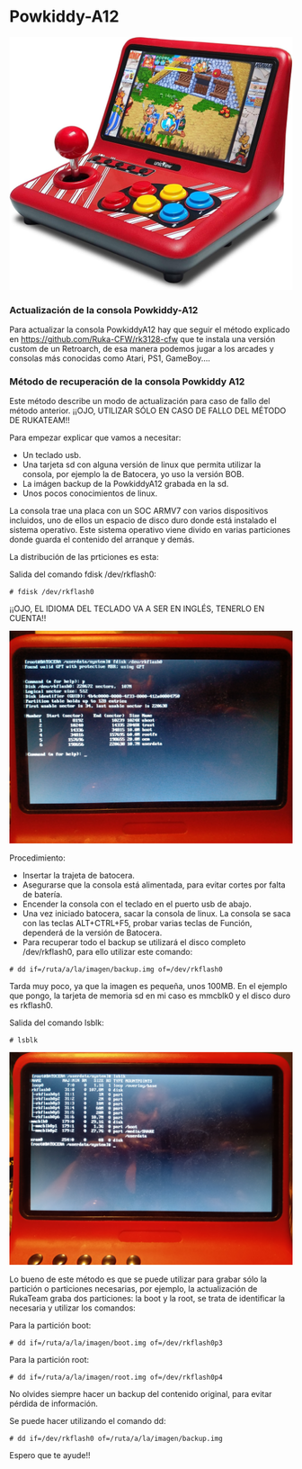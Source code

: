 # Powkiddy-A12

![PowkiddyA12](img/71HFw+C6xkL._AC_SL1500_.jpg)
### Actualización de la consola Powkiddy-A12

Para actualizar la consola PowkiddyA12 hay que seguir el método explicado en
<https://github.com/Ruka-CFW/rk3128-cfw> que te instala una versión custom de un Retroarch, de esa manera podemos jugar a los arcades y consolas más conocidas como Atari, PS1, GameBoy....
### Método de recuperación de la consola Powkiddy A12

Este método describe un modo de actualización para caso de fallo del método anterior. ¡¡OJO, UTILIZAR SÓLO EN CASO DE FALLO DEL MÉTODO DE RUKATEAM!!

Para empezar explicar que vamos a necesitar:

+ Un teclado usb.
+ Una tarjeta sd con alguna versión de linux que permita utilizar la consola, por ejemplo la de Batocera, yo uso la versión BOB.
+ La imágen backup de la PowkiddyA12 grabada en la sd.
+ Unos pocos conocimientos de linux.

La consola trae una placa con un SOC ARMV7 con varios dispositivos incluidos, uno de ellos un espacio de disco duro donde está instalado el sistema operativo.
Este sistema operativo viene divido en varias particiones donde guarda el contenido del arranque y demás.

La distribución de las prticiones es esta: 

Salida del comando fdisk /dev/rkflash0:

~~~
# fdisk /dev/rkflash0
~~~

¡¡OJO, EL IDIOMA DEL TECLADO VA A SER EN INGLÉS, TENERLO EN CUENTA!!

![Particiones](img/IMG_20230725_223931321.jpg)

Procedimiento: 

+ Insertar la trajeta de batocera.
+ Asegurarse que la consola está alimentada, para evitar cortes por falta de batería.
+ Encender la consola con el teclado en el puerto usb de abajo.
+ Una vez iniciado batocera, sacar la consola de linux. La consola se saca con las teclas ALT+CTRL+F5, probar varias teclas de Función, dependerá de la versión de Batocera.
+ Para recuperar todo el backup se utilizará el disco completo /dev/rkflash0, para ello utilizar este comando:

~~~
# dd if=/ruta/a/la/imagen/backup.img of=/dev/rkflash0
~~~

Tarda muy poco, ya que la imagen es pequeña, unos 100MB.
En el ejemplo que pongo, la tarjeta de memoria sd en mi caso es mmcblk0 y el disco duro es rkflash0.

Salida del comando lsblk:

~~~
# lsblk
~~~

![Discos](img/IMG_20230725_223513690.jpg)

Lo bueno de este método es que se puede utilizar para grabar sólo la partición o particiones necesarias, por ejemplo, la actualización de RukaTeam graba dos particiones:
la boot y la root, se trata de identificar la necesaria y utilizar los comandos:

Para la partición boot:
~~~
# dd if=/ruta/a/la/imagen/boot.img of=/dev/rkflash0p3
~~~
Para la partición root:
~~~
# dd if=/ruta/a/la/imagen/root.img of=/dev/rkflash0p4
~~~

No olvides siempre hacer un backup del contenido original, para evitar pérdida de información.

Se puede hacer utilizando el comando dd:

~~~
# dd if=/dev/rkflash0 of=/ruta/a/la/imagen/backup.img
~~~
Espero que te ayude!!



